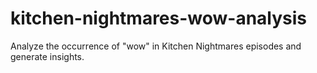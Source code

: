 # kitchen-nightmares-wow-analysis
Analyze the occurrence of "wow" in Kitchen Nightmares episodes and generate insights.
